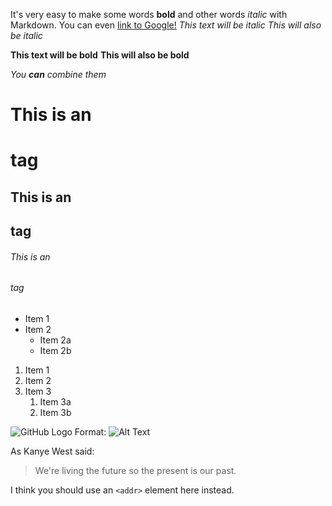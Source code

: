 It's very easy to make some words **bold** and other words *italic* with Markdown. You can even [link to Google!](http://google.com)
*This text will be italic*
_This will also be italic_

**This text will be bold**
__This will also be bold__

_You **can** combine them_
# This is an <h1> tag
## This is an <h2> tag
###### This is an <h6> tag

* Item 1
* Item 2
  * Item 2a
  * Item 2b
  
1. Item 1
1. Item 2
1. Item 3
   1. Item 3a
   1. Item 3b
   
![GitHub Logo](/images/logo.png)
Format: ![Alt Text](url)

As Kanye West said:

> We're living the future so
> the present is our past.

I think you should use an
`<addr>` element here instead.